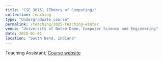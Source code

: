 ```yaml
---
title: "CSE 30151 (Theory of Computing)"
collection: teaching
type: "Undergraduate course"
permalink: /teaching/2025-teaching-winter
venue: "University of Notre Dame, Computer Science and Engineering"
date: 2025-01-01
location: "South Bend, Indiana"
---
```


Teaching Assistant; [Course website](https://www3.nd.edu/~dchiang/teaching/theory/2025/)
